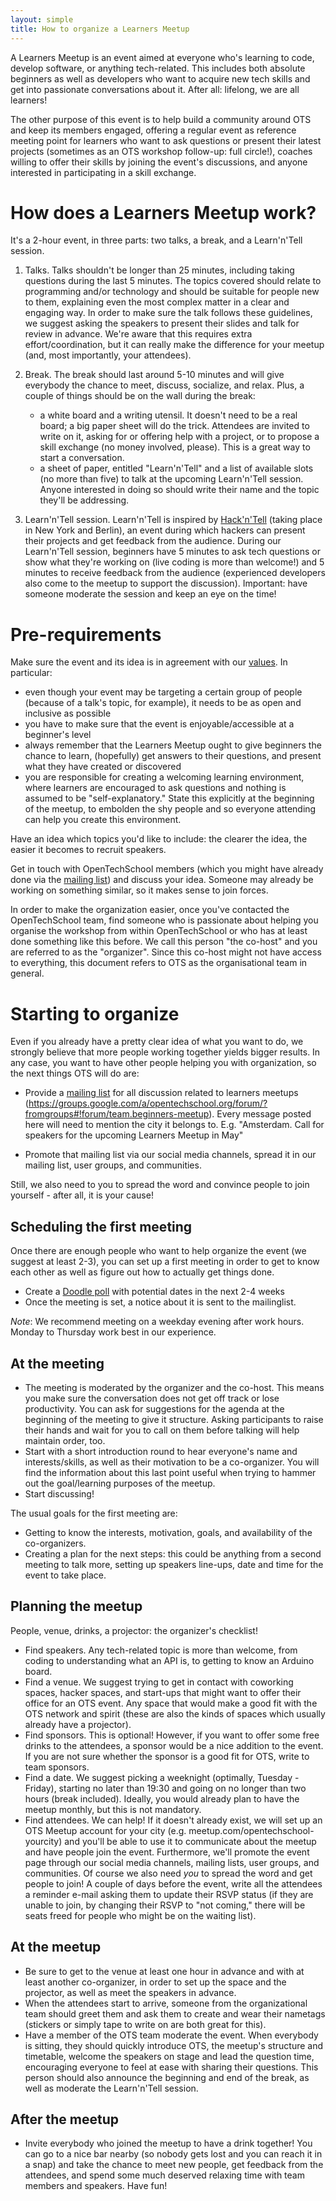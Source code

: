 ```yaml
---
layout: simple
title: How to organize a Learners Meetup
---
```


A Learners Meetup is an event aimed at everyone who's learning to code, develop software, or anything tech-related. This includes both absolute beginners as well as developers who want to acquire new tech skills and get into passionate conversations about it. After all: lifelong, we are all learners!

The other purpose of this event is to help build a community around OTS and keep its members engaged, offering a regular event as reference meeting point for learners who want to ask questions or present their latest projects (sometimes as an OTS workshop follow-up: full circle!), coaches willing to offer their skills by joining the event's discussions, and anyone interested in participating in a skill exchange.

# How does a Learners Meetup work?

It's a 2-hour event, in three parts: two talks, a break, and a Learn'n'Tell session.

1. Talks.
Talks shouldn't be longer than 25 minutes, including taking questions during the last 5 minutes.
The topics covered should relate to programming and/or technology and should be suitable for people new to them, explaining even the most complex matter in a clear and engaging way.
In order to make sure the talk follows these guidelines, we suggest asking the speakers to present their slides and talk for review in advance. We're aware that this requires extra effort/coordination, but it can really make the difference for your meetup (and, most importantly, your attendees).

2. Break.
The break should last around 5-10 minutes and will give everybody the chance to meet, discuss, socialize, and relax.
Plus, a couple of things should be on the wall during the break:
    * a white board and a writing utensil. It doesn't need to be a real board; a big paper sheet will do the trick. Attendees are invited to write on it, asking for or offering help with a project, or to propose a skill exchange (no money involved, please). This is a great way to start a conversation.
    * a sheet of paper, entitled "Learn'n'Tell" and a list of available slots (no more than five) to talk at the upcoming Learn'n'Tell session. Anyone interested in doing so should write their name and the topic they'll be addressing.

3. Learn'n'Tell session.
Learn'n'Tell is inspired by [Hack'n'Tell](http://hackandtell.org/) (taking place in New York and Berlin), an event during which hackers can present their projects and get feedback from the audience. During our Learn'n'Tell session, beginners have 5 minutes to ask tech questions or show what they're working on (live coding is more than welcome!) and 5 minutes to receive feedback from the audience (experienced developers also come to the meetup to support the discussion). Important: have someone moderate the session and keep an eye on the time!

# Pre-requirements


Make sure the event and its idea is in agreement with our [values](/about.html#core_values). In particular:
 * even though your event may be targeting a certain group of people (because of a talk's topic, for example), it needs to be as open and inclusive as possible
 * you have to make sure that the event is enjoyable/accessible at a beginner's level
 * always remember that the Learners Meetup ought to give beginners the chance to learn, (hopefully) get answers to their questions, and present what they have created or discovered
 * you are responsible for creating a welcoming learning environment, where learners are encouraged to ask questions and nothing is assumed to be "self-explanatory." State this explicitly at the beginning of the meetup, to embolden the shy people and so everyone attending can help you create this environment.

Have an idea which topics you'd like to include: the clearer the idea, the easier it becomes to recruit speakers.

Get in touch with OpenTechSchool members (which you might have already done via the [mailing list](/handbooks/mailing-lists.html)) and discuss your idea. Someone may already be working on something similar, so it makes sense to join forces.

In order to make the organization easier, once you've contacted the OpenTechSchool team, find someone who is passionate about helping you organise the workshop from within OpenTechSchool or who has at least done something like this before. We call this person "the co-host" and you are referred to as the "organizer". Since this co-host might not have access to everything, this document refers to OTS as the organisational team in general.

# Starting to organize

Even if you already have a pretty clear idea of what you want to do, we strongly believe that more people working together yields bigger results. In any case, you want to have other people helping you with organization, so the next things OTS will do are:

 * Provide a [mailing list](/handbooks/mailing-lists.html) for all discussion related to learners meetups (https://groups.google.com/a/opentechschool.org/forum/?fromgroups#!forum/team.beginners-meetup).
Every message posted here will need to mention the city it belongs to.
E.g. "Amsterdam. Call for speakers for the upcoming Learners Meetup in May"

 * Promote that mailing list via our social media channels, spread it in our mailing list, user groups, and communities.

Still, we also need to you to spread the word and convince people to join yourself - after all, it is your cause!

## Scheduling the first meeting
Once there are enough people who want to help organize the event (we suggest at least 2-3), you can set up a first meeting in order to get to know each other as well as figure out how to actually get things done.

 * Create a [Doodle poll](http://www.doodle.com/) with potential dates in the next 2-4 weeks
 * Once the meeting is set, a notice about it is sent to the mailinglist.

_Note_: We recommend meeting on a weekday evening after work hours. Monday to Thursday work best in our experience.

## At the meeting

 * The meeting is moderated by the organizer and the co-host. This means you make sure the conversation does not get off track or lose productivity. You can ask for suggestions for the agenda at the beginning of the meeting to give it structure. Asking participants to raise their hands and wait for you to call on them before talking will help maintain order, too.
 * Start with a short introduction round to hear everyone's name and interests/skills, as well as their motivation to be a co-organizer. You will find the information about this last point useful when trying to hammer out the goal/learning purposes of the meetup.
 * Start discussing!

The usual goals for the first meeting are:
 * Getting to know the interests, motivation, goals, and availability of the co-organizers.
 * Creating a plan for the next steps: this could be anything from a second meeting to talk more, setting up speakers line-ups, date and time for the event to take place.

## Planning the meetup
People, venue, drinks, a projector: the organizer's checklist!

 * Find speakers. Any tech-related topic is more than welcome, from coding to understanding what an API is, to getting to know an Arduino board.
 * Find a venue. We suggest trying to get in contact with coworking spaces, hacker spaces, and start-ups that might want to offer their office for an OTS event. Any space that would make a good fit with the OTS network and spirit (these are also the kinds of spaces which usually already have a projector).
 * Find sponsors. This is optional! However, if you want to offer some free drinks to the attendees, a sponsor would be a nice addition to the event. If you are not sure whether the sponsor is a good fit for OTS, write to team sponsors.
 * Find a date. We suggest picking a weeknight (optimally, Tuesday - Friday), starting no later than 19:30 and going on no longer than two hours (break included). Ideally, you would already plan to have the meetup monthly, but this is not mandatory.
 * Find attendees. We can help! If it doesn't already exist, we will set up an OTS Meetup account for your city (e.g. meetup.com/opentechschool-yourcity) and you'll be able to use it to communicate about the meetup and have people join the event. Furthermore, we'll promote the event page through our social media channels, mailing lists, user groups, and communities. Of course we also need _you_ to spread the word and get people to join! A couple of days before the event, write all the attendees a reminder e-mail asking them to update their RSVP status (if they are unable to join, by changing their RSVP to "not coming," there will be seats freed for people who might be on the waiting list).

## At the meetup
 * Be sure to get to the venue at least one hour in advance and with at least another co-organizer, in order to set up the space and the projector, as well as meet the speakers in advance.
 * When the attendees start to arrive, someone from the organizational team should greet them and ask them to create and wear their nametags (stickers or simply tape to write on are both great for this).
 * Have a member of the OTS team moderate the event. When everybody is sitting, they should quickly introduce OTS, the meetup's structure and timetable, welcome the speakers on stage and lead the question time, encouraging everyone to feel at ease with sharing their questions. This person should also announce the beginning and end of the break, as well as moderate the Learn'n'Tell session.

## After the meetup

 * Invite everybody who joined the meetup to have a drink together! You can go to a nice bar nearby (so nobody gets lost and you can reach it in a snap) and take the chance to meet new people, get feedback from the attendees, and spend some much deserved relaxing time with team members and speakers. Have fun!
